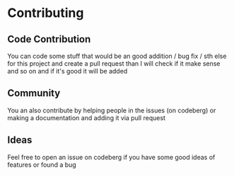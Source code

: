 # Contributing

## Code Contribution
You can code some stuff that would be an good addition / bug fix / sth else for this project 
and create a pull request than I will check if it make sense and so on and if it's good it will be added

## Community 
You an also contribute by helping people in the issues (on codeberg) or making a documentation 
and adding it via pull request

## Ideas
Feel free to open an issue on codeberg if you have some good ideas of features or found a bug
